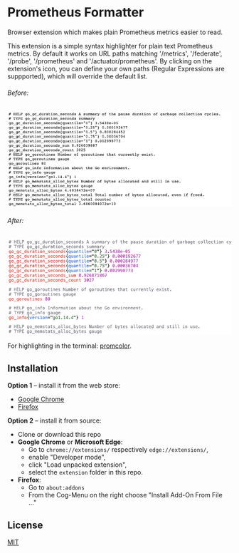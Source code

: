 # Prometheus Formatter

Browser extension which makes plain Prometheus metrics easier to read.

This extension is a simple syntax highlighter for plain text Prometheus metrics. 
By default it works on URL paths matching '/metrics', '/federate', '/probe', '/prometheus' and '/actuator/prometheus'. By clicking on the extension's icon, you can define your own paths (Regular Expressions are suppported), which will override the default list.

###### Before:
![](_images/before.png)

###### After:
![](_images/after.png)

For highlighting in the terminal: [promcolor](https://github.com/fhemberger/promcolor).


## Installation

**Option 1** – install it from the web store:
* [Google Chrome](https://chrome.google.com/webstore/detail/prometheus-formatter/jhfbpphccndhifmpfbnpobpclhedckbb)
* [Firefox](https://addons.mozilla.org/addon/prometheus-formatter/)


**Option 2** – install it from source:

* Clone or download this repo
* **Google Chrome** or **Microsoft Edge**:
  * Go to `chrome://extensions/` respectively `edge://extensions/`,
  * enable "Developer mode",
  * click "Load unpacked extension",
  * select the `extension` folder in this repo.
* **Firefox**:
  * Go to `about:addons`
  * From the Cog-Menu on the right choose "Install Add-On From File …"

## License

[MIT](extension/LICENSE.txt)


